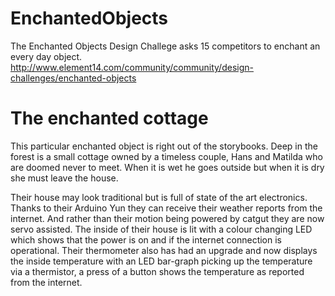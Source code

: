 # EnchantedObjects
The Enchanted Objects Design Challege asks 15 competitors to enchant an every day object.
http://www.element14.com/community/community/design-challenges/enchanted-objects

# The enchanted cottage
This particular enchanted object is right out of the storybooks. Deep in the forest is a small cottage owned by a timeless couple, Hans and Matilda who are doomed never to meet. When it is wet he goes outside but when it is dry she must leave the house.

Their house may look traditional but is full of state of the art electronics. Thanks to their Arduino Yun they can receive their weather reports from the internet. And rather than their motion being powered by catgut they are now servo assisted. The inside of their house is lit with a colour changing LED which shows that the power is on and if the internet connection is operational. Their thermometer also has had an upgrade and now displays the inside temperature with an LED bar-graph picking up the temperature via a thermistor, a press of a button shows the temperature as reported from the internet.

